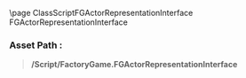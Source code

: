 \page ClassScriptFGActorRepresentationInterface FGActorRepresentationInterface
### Asset Path :
<b><blockquote>/Script/FactoryGame.FGActorRepresentationInterface</blockquote></b>
